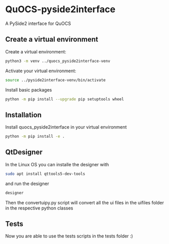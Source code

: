 # QuOCS-pyside2interface
A PySide2 interface for QuOCS
## Create a virtual environment
Create a virtual environment:
```bash
python3 -m venv ../quocs_pyside2interface-venv
```
Activate your virtual environment:
```bash
source ../pyside2interface-venv/bin/activate
```
Install basic packages
```bash
python -m pip install --upgrade pip setuptools wheel
```
## Installation
Install quocs_pyside2interface in your virtual environment
```bash
python -m pip install -e .
```

## QtDesigner
In the Linux OS you can installe the designer with
```bash
sudo apt install qttools5-dev-tools
```
and run the designer
```bash
designer
```
Then the convertuipy.py script will convert all the ui files in the uifiles folder in the respective python classes

## Tests
Now you are able to use the tests scripts in the tests folder
:)


